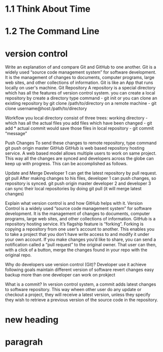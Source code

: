 <h1>1.1 Think About Time</h1>
<h1>1.2 The Command Line</h1>
<h1>version control</h1>
Write an explanation of and compare Git and GitHub to one another.
Git is a widely used “source code management system” for software development. It is the management of changes to documents, computer programs, large web sites, and other collections of information. Git is like an App that runs locally on user's machine. 
Git
Repository
A repository is a special directory which has all the features of version control system.
you can create a local repository by
create a directory
type command - git init
or you can clone an existing repository by
git clone /path/to/directory 
on a remote machine - git clone username@host:/path/to/directory 

Workflow
you local directory consist of three trees:
working directory - which has all the actual files
you add files which have been changed - git add *
actual commit would save those files in local repository - git commit “message”

Push Changes
To send these changes to remote repository, type command
git push origin master
GitHub
GitHub is web based repository hosting service. A web based model allows multiple users to work on same project. This way all the changes are synced and developers across the globe can keep up with progress. This can be accomplished as follows.

Update and Merge
Developer 1 can get the latest repository by pull request.
git pull
After making changes to his files, developer 1 can push changes, so repository is synced.
git push origin master
developer 2 and developer 3 can sync their local repositories by doing git pull (it will merge latest changes)

Explain what version control is and how GitHub helps with it.
Version Control is a widely used “source code management system” for software development. It is the management of changes to documents, computer programs, large web sites, and other collections of information.
GitHub is a repository hosting service. It’s flagship feature is “forking”. Forking is copying a repository from one user’s account to another. This enables you to take a project that you don’t have write access to and modify it under your own account. If you make changes you’d like to share, you can send a notification called a “pull request” to the original owner. That user can then, with a click of a button, merge the changes found in your repo with the original repo.


Why do developers use version control (Git)?
Developer use it achieve following goals
maintain different version of software
revert changes 
easy backup
more than one developer can work on prokject

What is a commit?
In version control system, a commit adds latest changes to software repository. This way wheen other user do any update or checkout  a project, they will receive a latest version, unless they specify they wish to retrieve a previous version of the source code in the repository.
<h1>new heading</h1>
<h1>paragrah </h1>

